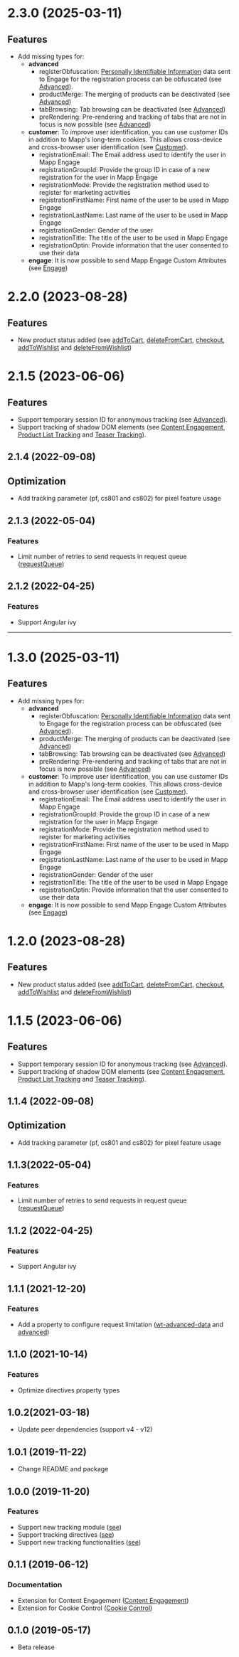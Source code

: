 <a name="2.3.0"></a>
# 2.3.0 (2025-03-11)

## Features

- Add missing types for:
  - **advanced**
    - registerObfuscation: [Personally Identifiable Information](https://docs.mapp.com/v1/docs/customer) data sent to Engage for the registration process can be obfuscated (see [Advanced](https://docs.mapp.com/v1/docs/tracking-configuration-advanced)).
    - productMerge: The merging of products can be deactivated (see [Advanced](https://docs.mapp.com/v1/docs/tracking-configuration-advanced))
    - tabBrowsing: Tab browsing can be deactivated (see [Advanced](https://docs.mapp.com/v1/docs/tracking-configuration-advanced))
    - preRendering: Pre-rendering and tracking of tabs that are not in focus is now possible (see [Advanced](https://docs.mapp.com/v1/docs/tracking-configuration-advanced))
  - **customer**: To improve user identification, you can use customer IDs in addition to Mapp's long-term cookies. This allows cross-device and cross-browser user identification (see [Customer](https://docs.mapp.com/v1/docs/customer)).
    - registrationEmail: The Email address used to identify the user in Mapp Engage
    - registrationGroupId: Provide the group ID in case of a new registration for the user in Mapp Engage
    - registrationMode: Provide the registration method used to register for marketing activities
    - registrationFirstName: First name of the user to be used in Mapp Engage
    - registrationLastName: Last name of the user to be used in Mapp Engage
    - registrationGender: Gender of the user
    - registrationTitle: The title of the user to be used in Mapp Engage
    - registrationOptin: Provide information that the user consented to use their data
  - **engage**: It is now possible to send Mapp Engage Custom Attributes (see [Engage](https://docs.mapp.com/v1/docs/engage-intelligence-smart-pixel))


<a name="2.2.0"></a>
# 2.2.0 (2023-08-28)

## Features

- New product status added (see [addToCart](https://documentation.mapp.com/latest/en/product-36148660.html), [deleteFromCart](https://documentation.mapp.com/latest/en/product-36148660.html), [checkout](https://documentation.mapp.com/latest/en/product-36148660.html), [addToWishlist](https://documentation.mapp.com/latest/en/product-36148660.html) and [deleteFromWishlist](https://documentation.mapp.com/latest/en/product-36148660.html))


<a name="2.1.5"></a>
# 2.1.5 (2023-06-06)

## Features

- Support temporary session ID for anonymous tracking (see [Advanced](https://documentation.mapp.com/latest/en/advanced-36148381.html)).
- Support tracking of shadow DOM elements (see [Content Engagement](https://documentation.mapp.com/latest/en/content-engagement-43286592.html), [Product List Tracking](https://documentation.mapp.com/latest/en/product-list-tracking-43286598.html) and [Teaser Tracking](https://documentation.mapp.com/latest/en/teaser-tracking-36148568.html)).


<a name="2.1.4"></a>
## 2.1.4 (2022-09-08)

## Optimization
* Add tracking parameter (pf, cs801 and cs802) for pixel feature usage

<a name="2.1.3"></a>
## 2.1.3 (2022-05-04)

### Features

* Limit number of retries to send requests in request queue ([requestQueue](https://documentation.mapp.com/latest/en/angular-15741405.html#id-.SMPAngularv1.0-wt-advanced-data))

<a name="2.1.2"></a>
## 2.1.2 (2022-04-25)

### Features

* Support Angular ivy

---

<a name="1.3.0"></a>
# 1.3.0 (2025-03-11)

## Features

- Add missing types for:
    - **advanced**
        - registerObfuscation: [Personally Identifiable Information](https://docs.mapp.com/v1/docs/customer) data sent to Engage for the registration process can be obfuscated (see [Advanced](https://docs.mapp.com/v1/docs/tracking-configuration-advanced)).
        - productMerge: The merging of products can be deactivated (see [Advanced](https://docs.mapp.com/v1/docs/tracking-configuration-advanced))
        - tabBrowsing: Tab browsing can be deactivated (see [Advanced](https://docs.mapp.com/v1/docs/tracking-configuration-advanced))
        - preRendering: Pre-rendering and tracking of tabs that are not in focus is now possible (see [Advanced](https://docs.mapp.com/v1/docs/tracking-configuration-advanced))
    - **customer**: To improve user identification, you can use customer IDs in addition to Mapp's long-term cookies. This allows cross-device and cross-browser user identification (see [Customer](https://docs.mapp.com/v1/docs/customer)).
        - registrationEmail: The Email address used to identify the user in Mapp Engage
        - registrationGroupId: Provide the group ID in case of a new registration for the user in Mapp Engage
        - registrationMode: Provide the registration method used to register for marketing activities
        - registrationFirstName: First name of the user to be used in Mapp Engage
        - registrationLastName: Last name of the user to be used in Mapp Engage
        - registrationGender: Gender of the user
        - registrationTitle: The title of the user to be used in Mapp Engage
        - registrationOptin: Provide information that the user consented to use their data
    - **engage**: It is now possible to send Mapp Engage Custom Attributes (see [Engage](https://docs.mapp.com/v1/docs/engage-intelligence-smart-pixel))


<a name="1.2.0"></a>
# 1.2.0 (2023-08-28)

## Features

- New product status added (see [addToCart](https://documentation.mapp.com/latest/en/product-36148660.html), [deleteFromCart](https://documentation.mapp.com/latest/en/product-36148660.html), [checkout](https://documentation.mapp.com/latest/en/product-36148660.html), [addToWishlist](https://documentation.mapp.com/latest/en/product-36148660.html) and [deleteFromWishlist](https://documentation.mapp.com/latest/en/product-36148660.html))


<a name="1.1.5"></a>
# 1.1.5 (2023-06-06)

## Features

- Support temporary session ID for anonymous tracking (see [Advanced](https://documentation.mapp.com/latest/en/advanced-36148381.html)).
- Support tracking of shadow DOM elements (see [Content Engagement](https://documentation.mapp.com/latest/en/content-engagement-43286592.html), [Product List Tracking](https://documentation.mapp.com/latest/en/product-list-tracking-43286598.html) and [Teaser Tracking](https://documentation.mapp.com/latest/en/teaser-tracking-36148568.html)).


<a name="1.1.4"></a>
## 1.1.4 (2022-09-08)

## Optimization
* Add tracking parameter (pf, cs801 and cs802) for pixel feature usage

<a name="1.1.3"></a>
## 1.1.3(2022-05-04)

### Features

* Limit number of retries to send requests in request queue ([requestQueue](https://documentation.mapp.com/latest/en/angular-15741405.html#id-.SMPAngularv1.0-wt-advanced-data))

<a name="1.1.2"></a>
## 1.1.2 (2022-04-25)

### Features

* Support Angular ivy

<a name="1.1.1"></a>
## 1.1.1 (2021-12-20)

### Features

* Add a property to configure request limitation ([wt-advanced-data](https://documentation.mapp.com/latest/en/angular-15741405.html#id-.SMPAngularv1.0-wt-advanced-data) and [advanced](https://documentation.mapp.com/latest/en/angular-15741405.html#id-.SMPAngularv1.0-advanced))

<a name="1.1.0"></a>
## 1.1.0 (2021-10-14)

### Features

* Optimize directives property types

<a name="1.0.2"></a>
## 1.0.2(2021-03-18)

* Update peer dependencies (support v4 - v12)

<a name="1.0.1"></a>
## 1.0.1 (2019-11-22)

* Change README and package

<a name="1.0.0"></a>
## 1.0.0 (2019-11-20)

### Features

* Support new tracking module ([see](https://documentation.mapp.com/latest/en/angular-15741405.html#id-.SMPAngularv1.0-WebtrekkSmartPixelModule))
* Support tracking directives ([see](https://documentation.mapp.com/latest/en/angular-15741405.html#id-.SMPAngularv1.0-Directives))
* Support new tracking functionalities ([see](https://documentation.mapp.com/latest/en/angular-15741405.html#id-.SMPAngularv1.0-WebtrekkSmartPixelAngular))

<a name="0.1.1"></a>
## 0.1.1 (2019-06-12)

### Documentation

* Extension for Content Engagement ([Content Engagement](https://documentation.mapp.com/latest/en/content-engagement-15741314.html))
* Extension for Cookie Control ([Cookie Control](https://documentation.mapp.com/latest/en/cookie-control-15741322.html))

<a name="0.1.0"></a>
## 0.1.0 (2019-05-17)

* Beta release
